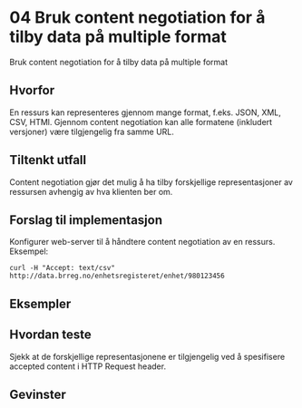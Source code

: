 # 04 Bruk content negotiation for å tilby data på multiple format

Bruk content negotiation  for å tilby data på multiple format
## Hvorfor
En ressurs kan representeres gjennom mange format, f.eks. JSON, XML, CSV, HTMl. Gjennom content negotiation kan alle formatene (inkludert versjoner) være tilgjengelig fra samme URL.

## Tiltenkt utfall
Content negotiation gjør det mulig å ha tilby forskjellige representasjoner av ressursen avhengig av hva klienten ber om.
## Forslag til implementasjon
Konfigurer web-server til å håndtere content negotiation av en ressurs.
Eksempel:
```
curl -H "Accept: text/csv" http://data.brreg.no/enhetsregisteret/enhet/980123456
```
## Eksempler
## Hvordan teste
Sjekk at de forskjellige representasjonene er tilgjengelig ved å spesifisere accepted content i HTTP Request header.
## Gevinster
